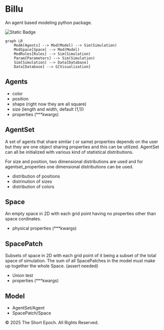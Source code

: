 # Billu

An agent based modeling python package.

![Static Badge](https://img.shields.io/badge/python%203.13-dev-teal)

```mermaid
graph LR
    ModA[Agents] --> Mod(Model) --> Sim(Simulation)
    ModSpace[Space] --> Mod(Model)
    ModRules[Rules] --> Sim(Simulation)
    Param[Parameters] --> Sim(Simulation)
    Sim[Simulation] --> Data[Database]
    Data[Database] --> G[Visualization]
```

## Agents

- color
- position
- shape (right now they are all square)
- size (length and width, default (1,1))
- properties (***kwargs)

## AgentSet

A set of agents that share similar ( or same) properties depends on the user but they are one object sharing
properties and this can be utilized. AgentSet can all be initialized with various kind of statistical distributions.

For size and position, two dimensional distributions are used and for agentset_properties one dimensional distributions
can be used.

- distribution of positions
- distrinution of sizes
- distribution of colors

## Space

An empty space in 2D with each grid point having no properties other than space cordinates.

- physical properties (***kwargs)

## SpacePatch

Subsets of space in 2D with each grid point of it being a subset of the total space of simulation.
The sum of all SpacePatches in the model must make up together the whole Space. (assert needed)

- Union test
- properties (***kwargs)

## Model

- AgentSet/Agent
- SpacePatch/Space


&copy; 2025 The Short Epoch. All Rights Reserved.